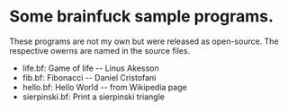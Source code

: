 # Some brainfuck sample programs.

These programs are not my own but were released as open-source. The
respective owerns are named in the source files.

* life.bf: Game of life -- Linus Akesson
* fib.bf: Fibonacci -- Daniel Cristofani
* hello.bf: Hello World -- from Wikipedia page
* sierpinski.bf: Print a sierpinski triangle
